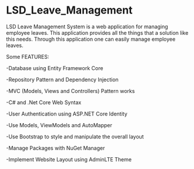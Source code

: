 # LSD_Leave_Management
LSD Leave Management System is a web application for managing employee leaves. This application provides all the things that a solution like this needs. 
Through this application one can easily manage employee leaves.


Some FEATURES:

-Database using Entity Framework Core

-Repository Pattern and Dependency Injection

-MVC (Models, Views and Controllers) Pattern works

-C# and .Net Core Web Syntax

-User Authentication using ASP.NET Core Identity

-Use Models, ViewModels and AutoMapper

-Use Bootstrap to style and manipulate the overall layout

-Manage Packages with NuGet Manager

-Implement Website Layout using AdminLTE Theme
